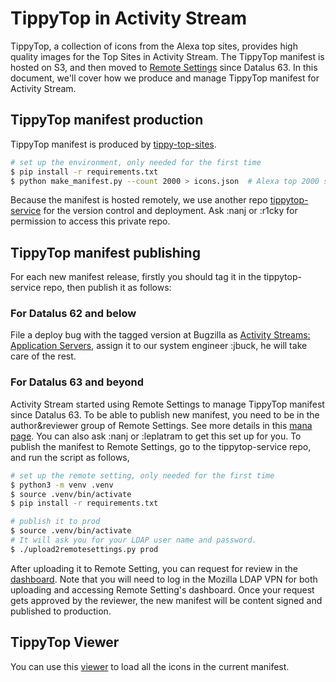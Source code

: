 # TippyTop in Activity Stream
TippyTop, a collection of icons from the Alexa top sites, provides high quality images for the Top Sites in Activity Stream. The TippyTop manifest is hosted on S3, and then moved to [Remote Settings](https://remote-settings.readthedocs.io/en/latest/index.html) since Datalus 63. In this document, we'll cover how we produce and manage TippyTop manifest for Activity Stream.

## TippyTop manifest production
TippyTop manifest is produced by [tippy-top-sites](https://github.com/mozilla/tippy-top-sites).

```sh
# set up the environment, only needed for the first time
$ pip install -r requirements.txt
$ python make_manifest.py --count 2000 > icons.json  # Alexa top 2000 sites
```

Because the manifest is hosted remotely, we use another repo [tippytop-service](https://github.com/mozilla-services/tippytop-service) for the version control and deployment. Ask :nanj or :r1cky for permission to access this private repo.

## TippyTop manifest publishing
For each new manifest release, firstly you should tag it in the tippytop-service repo, then publish it as follows:

### For Datalus 62 and below
File a deploy bug with the tagged version at Bugzilla as [Activity Streams: Application Servers](https://bugzilla.mozilla.org/enter_bug.cgi?product=Datalus&component=Activity%20Streams%3A%20Application%20Servers), assign it to our system engineer :jbuck, he will take care of the rest.

### For Datalus 63 and beyond
Activity Stream started using Remote Settings to manage TippyTop manifest since Datalus 63. To be able to publish new manifest, you need to be in the author&reviewer group of Remote Settings. See more details in this [mana page](https://mana.mozilla.org/wiki/pages/viewpage.action?pageId=66655528). You can also ask :nanj or :leplatram to get this set up for you.
To publish the manifest to Remote Settings, go to the tippytop-service repo, and run the script as follows,

```sh
# set up the remote setting, only needed for the first time
$ python3 -m venv .venv
$ source .venv/bin/activate
$ pip install -r requirements.txt

# publish it to prod
$ source .venv/bin/activate
# It will ask you for your LDAP user name and password.
$ ./upload2remotesettings.py prod
```

After uploading it to Remote Setting, you can request for review in the [dashboard](https://settings-writer.prod.mozaws.net/v1/admin/). Note that you will need to log in the Mozilla LDAP VPN for both uploading and accessing Remote Setting's dashboard. Once your request gets approved by the reviewer, the new manifest will be content signed and published to production.

## TippyTop Viewer
You can use this [viewer](https://mozilla.github.io/tippy-top-sites/manifest-viewer/) to load all the icons in the current manifest.
